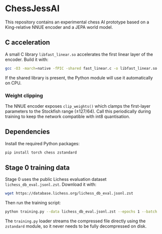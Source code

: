 # ChessJessAI

This repository contains an experimental chess AI prototype based on a King-relative NNUE encoder and a JEPA world model.

## C acceleration

A small C library `libfast_linear.so` accelerates the first linear layer of the encoder. Build it with:

```sh
gcc -O3 -march=native -fPIC -shared fast_linear.c -o libfast_linear.so
```

If the shared library is present, the Python module will use it automatically on CPU.

### Weight clipping

The NNUE encoder exposes `clip_weights()` which clamps the first-layer
parameters to the Stockfish range (±127/64). Call this periodically during
training to keep the network compatible with int8 quantisation.

## Dependencies

Install the required Python packages:

```sh
pip install torch chess zstandard
```

## Stage 0 training data

Stage 0 uses the public Lichess evaluation dataset `lichess_db_eval.jsonl.zst`.
Download it with:

```sh
wget https://database.lichess.org/lichess_db_eval.jsonl.zst
```

Then run the training script:

```sh
python training.py --data lichess_db_eval.jsonl.zst --epochs 1 --batch 32
```

The `training.py` loader streams the compressed file directly using the
`zstandard` module, so it never needs to be fully decompressed on disk.
